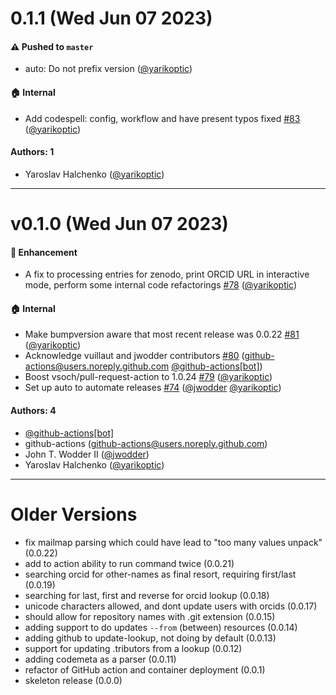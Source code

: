 # 0.1.1 (Wed Jun 07 2023)

#### ⚠️ Pushed to `master`

- auto: Do not prefix version ([@yarikoptic](https://github.com/yarikoptic))

#### 🏠 Internal

- Add codespell: config, workflow and have present typos fixed [#83](https://github.com/con/tributors/pull/83) ([@yarikoptic](https://github.com/yarikoptic))

#### Authors: 1

- Yaroslav Halchenko ([@yarikoptic](https://github.com/yarikoptic))

---

# v0.1.0 (Wed Jun 07 2023)

#### 🚀 Enhancement

- A fix to processing entries for zenodo, print ORCID URL in interactive mode, perform some internal code refactorings [#78](https://github.com/con/tributors/pull/78) ([@yarikoptic](https://github.com/yarikoptic))

#### 🏠 Internal

- Make bumpversion aware that most recent release was 0.0.22 [#81](https://github.com/con/tributors/pull/81) ([@yarikoptic](https://github.com/yarikoptic))
- Acknowledge vuillaut and jwodder contributors [#80](https://github.com/con/tributors/pull/80) (github-actions@users.noreply.github.com [@github-actions[bot]](https://github.com/github-actions[bot]))
- Boost vsoch/pull-request-action to 1.0.24 [#79](https://github.com/con/tributors/pull/79) ([@yarikoptic](https://github.com/yarikoptic))
- Set up auto to automate releases [#74](https://github.com/con/tributors/pull/74) ([@jwodder](https://github.com/jwodder) [@yarikoptic](https://github.com/yarikoptic))

#### Authors: 4

- [@github-actions[bot]](https://github.com/github-actions[bot])
- github-actions (github-actions@users.noreply.github.com)
- John T. Wodder II ([@jwodder](https://github.com/jwodder))
- Yaroslav Halchenko ([@yarikoptic](https://github.com/yarikoptic))

---

# Older Versions

 - fix mailmap parsing which could have lead to "too many values unpack" (0.0.22)
 - add to action ability to run command twice (0.0.21)
 - searching orcid for other-names as final resort, requiring first/last (0.0.19)
 - searching for last, first and reverse for orcid lookup (0.0.18)
 - unicode characters allowed, and dont update users with orcids (0.0.17)
 - should allow for repository names with .git extension (0.0.15)
 - adding support to do updates `--from` (between) resources (0.0.14)
 - adding github to update-lookup, not doing by default (0.0.13)
 - support for updating .tributors from a lookup (0.0.12)
 - adding codemeta as a parser (0.0.11)
 - refactor of GitHub action and container deployment (0.0.1)
 - skeleton release (0.0.0)
